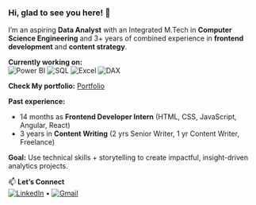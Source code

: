 ### Hi, glad to see you here! 👋

I’m an aspiring **Data Analyst** with an Integrated M.Tech in **Computer Science Engineering** and 3+ years of combined experience in **frontend development** and **content strategy**.

**Currently working on:**  
![Power BI](https://img.shields.io/badge/Power%20BI-yellow?logo=powerbi)
![SQL](https://img.shields.io/badge/SQL-4479A1?logo=database&logoColor=white)
![Excel](https://img.shields.io/badge/Excel-217346?logo=microsoft-excel&logoColor=white)
![DAX](https://img.shields.io/badge/DAX-Data%20Analysis%20Expressions-blue?logo=microsoft)

**Check My portfolio:** [Portfolio](https://github.com/nitikad58/Portfolio)

**Past experience:**  
- 14 months as **Frontend Developer Intern** (HTML, CSS, JavaScript, Angular, React)  
- 3 years in **Content Writing** (2 yrs Senior Writer, 1 yr Content Writer, Freelance)

**Goal:** Use technical skills + storytelling to create impactful, insight-driven analytics projects.


📫 **Let’s Connect**  
[![LinkedIn](https://img.shields.io/badge/LinkedIn-%230077B5.svg?logo=linkedin&logoColor=white)](https://www.linkedin.com/in/nitika-dhiman-8291ab160/) • [![Gmail](https://img.shields.io/badge/Gmail-D14836?logo=gmail&logoColor=white)](mailto:nitikad58@gmail.com) 




